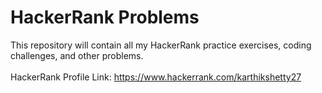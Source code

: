 # HackerRank Problems

This repository will contain all my HackerRank practice exercises, coding challenges, and other problems.
<br><br>
HackerRank Profile Link: https://www.hackerrank.com/karthikshetty27

